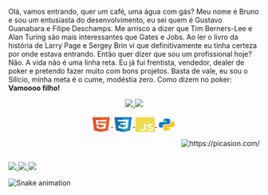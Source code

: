 Olá, vamos entrando, quer um café, uma água com gás? Meu nome é Bruno e sou um entusiasta do desenvolvimento, eu sei quem é Gustavo Guanabara e Filipe Deschamps. Me arrisco a dizer que Tim Berners-Lee e Alan Turing são mais interessantes que Gates e Jobs. Ao ler o livro da história de Larry Page e Sergey Brin vi que definitivamente eu tinha certeza por onde estava entrando. Então quer dizer que sou um profissional hoje? Não. A vida não é uma linha reta. Eu já fui frentista, vendedor, dealer de poker e pretendo fazer muito com bons projetos. Basta de vale, eu sou o Silício, minha meta é o cume, modéstia zero. Como dizem no poker:<b> Vamoooo filho!</b>

<div align="center">
  <a href="https://github.com/vonkoln">
  <img height="180em" src="https://github-readme-stats.vercel.app/api?username=vonkoln&show_icons=true&theme=dark&include_all_commits=true&count_private=true"/>
  <img height="180em" src="https://github-readme-stats.vercel.app/api/top-langs/?username=vonkoln&layout=compact&langs_count=7&theme=dark"/>
</div>
<div style="display: inline_block"><br>
  <div align="center">
  <img align="center" alt="Bruno-HTML" height="30" width="40" src="https://raw.githubusercontent.com/devicons/devicon/master/icons/html5/html5-original.svg">
  <img align="center" alt="Bruno-CSS" height="30" width="40" src="https://raw.githubusercontent.com/devicons/devicon/master/icons/css3/css3-original.svg">
  <img align="center" alt="Bruno-Js" height="30" width="40" src="https://raw.githubusercontent.com/devicons/devicon/master/icons/javascript/javascript-plain.svg">
 <img align="center" alt="Bruno-Py" height="30" width="40" src="https://raw.githubusercontent.com/vonkoln/MinhaPrimeiraApi/master/icons8-python.svg">
      
  </div>

  <a href="https://picasion.com/"><img align="right" src="https://i.picasion.com/pic92/4c5a9eeb1036d7ede4d31b8df4233b03.gif" height="150"   alt="https://picasion.com/" /></a><br /><a href="https://picasion.com/">
 </a>
  ##
 
<div> 
  <div align="flex">
   <a href="https://www.youtube.com/channel/UCrsb-Ems4jYiWx8dyeaLfMA" target="_blank">
      <img src="https://img.shields.io/badge/YouTube-FF0000?style=for-the-badge&logo=youtube&logoColor=white" target="_blank">
    </a> 
   <a href = "mailto:brunovonkoln@gmail.com"><img src="https://img.shields.io/badge/-Gmail-%23333?style=for-the-badge&logo=gmail&logoColor=white" target="_blank"
    </a>
   <a href="https://www.linkedin.com/in/bruno-stefano-6ba968211" target="_blank"><img src="https://img.shields.io/badge/-LinkedIn-%230077B5?style=for-the-badge&logo=linkedin&logoColor=white" target="_blank">
    </a> 
     </div>
 
  ![Snake animation](https://github.com/vonkoln/vonkoln/blob/output/github-contribution-grid-snake.svg)
 
</div>
